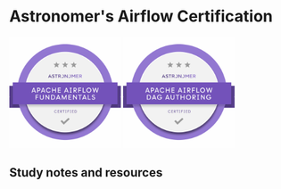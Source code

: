 # Astronomer's Airflow Certification
<img src=media/air_fund_cert.png width=200>
<img src=media/dag_auth_cert.png width=200>

## Study notes and resources